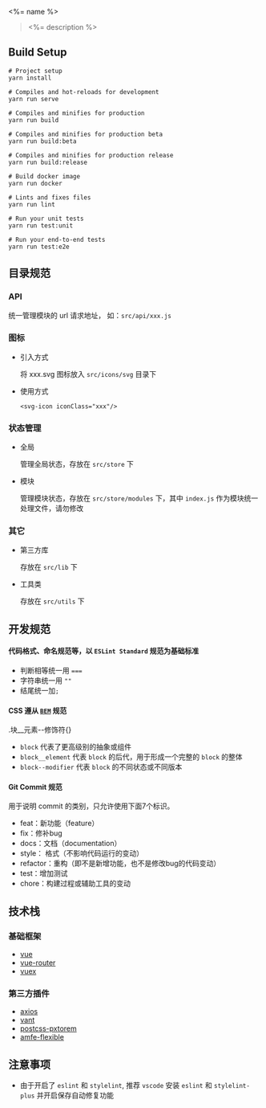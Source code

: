 <%= name %>

> <%= description %>


## Build Setup
```
# Project setup
yarn install

# Compiles and hot-reloads for development
yarn run serve

# Compiles and minifies for production
yarn run build

# Compiles and minifies for production beta
yarn run build:beta

# Compiles and minifies for production release
yarn run build:release

# Build docker image
yarn run docker

# Lints and fixes files
yarn run lint

# Run your unit tests
yarn run test:unit

# Run your end-to-end tests
yarn run test:e2e
```

## 目录规范

### API

统一管理模块的 url 请求地址， 如：`src/api/xxx.js`


### 图标

- 引入方式

  将 xxx.svg 图标放入 `src/icons/svg` 目录下

- 使用方式

  ```
  <svg-icon iconClass="xxx"/>
  ```

### 状态管理

- 全局

  管理全局状态，存放在 `src/store` 下

- 模块

  管理模块状态，存放在 `src/store/modules` 下，其中 `index.js` 作为模块统一处理文件，请勿修改

### 其它

- 第三方库
  
  存放在 `src/lib` 下

- 工具类

  存放在 `src/utils` 下


## 开发规范

#### 代码格式、命名规范等，以 `ESLint Standard` 规范为基础标准

- 判断相等统一用 `===`
- 字符串统一用 `""`
- 结尾统一加`;`


#### CSS 遵从 [`BEM`](https://www.jianshu.com/p/54b000099217) 规范

.块__元素--修饰符{}

- `block` 代表了更高级别的抽象或组件
- `block__element` 代表 `block` 的后代，用于形成一个完整的 `block` 的整体
- `block--modifier` 代表 `block` 的不同状态或不同版本


#### Git Commit 规范

用于说明 commit 的类别，只允许使用下面7个标识。

- feat：新功能（feature）
- fix：修补bug
- docs：文档（documentation）
- style： 格式（不影响代码运行的变动）
- refactor：重构（即不是新增功能，也不是修改bug的代码变动）
- test：增加测试
- chore：构建过程或辅助工具的变动


## 技术栈

### 基础框架

- [vue](https://cn.vuejs.org/)
- [vue-router](https://router.vuejs.org/zh/)
- [vuex](https://vuex.vuejs.org/zh/)

### 第三方插件

- [axios](https://github.com/axios/axios)
- [vant](http://element-cn.eleme.io/#/zh-CN)
- [postcss-pxtorem](https://github.com/cuth/postcss-pxtorem)
- [amfe-flexible](https://github.com/amfe/lib-flexible)


## 注意事项

- 由于开启了 `eslint` 和 `stylelint`, 推荐 `vscode` 安装 `eslint` 和 `stylelint-plus` 并开启保存自动修复功能
